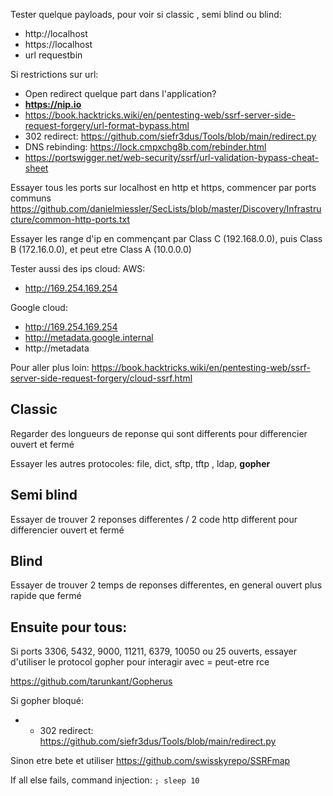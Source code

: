 Tester quelque payloads, pour voir si classic , semi blind ou blind:

-   http://localhost
-   https://localhost
-   url requestbin

Si restrictions sur url: 
- Open redirect quelque part dans l'application?
- **https://nip.io**
- https://book.hacktricks.wiki/en/pentesting-web/ssrf-server-side-request-forgery/url-format-bypass.html
- 302 redirect: https://github.com/siefr3dus/Tools/blob/main/redirect.py
- DNS rebinding: https://lock.cmpxchg8b.com/rebinder.html
- https://portswigger.net/web-security/ssrf/url-validation-bypass-cheat-sheet

Essayer tous les ports sur localhost en http et https, commencer par ports communs https://github.com/danielmiessler/SecLists/blob/master/Discovery/Infrastructure/common-http-ports.txt

Essayer les range d'ip en commençant par Class C (192.168.0.0), puis Class B (172.16.0.0), et peut etre Class A (10.0.0.0)

Tester aussi des ips cloud:
AWS:
- http://169.254.169.254

Google cloud:
- http://169.254.169.254
- http://metadata.google.internal
- http://metadata

Pour aller plus loin: https://book.hacktricks.wiki/en/pentesting-web/ssrf-server-side-request-forgery/cloud-ssrf.html

## Classic

Regarder des longueurs de reponse qui sont differents pour differencier ouvert et fermé

Essayer les autres protocoles: file, dict, sftp, tftp , ldap, **gopher** 

## Semi blind

Essayer de trouver 2 reponses differentes / 2 code http different pour differencier ouvert et fermé

## Blind

Essayer de trouver 2 temps de reponses differentes, en general ouvert plus rapide que fermé



## Ensuite pour tous:

Si ports 3306, 5432, 9000, 11211, 6379, 10050 ou 25 ouverts, essayer d'utiliser le protocol gopher pour interagir avec = peut-etre rce

https://github.com/tarunkant/Gopherus

Si gopher bloqué:
- - 302 redirect: https://github.com/siefr3dus/Tools/blob/main/redirect.py


Sinon etre bete et utiliser https://github.com/swisskyrepo/SSRFmap

If all else fails, command injection: `; sleep 10`
